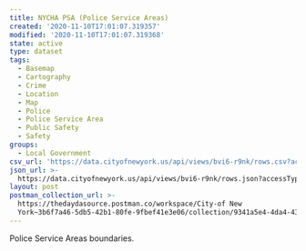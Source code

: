 ```yaml
---
title: NYCHA PSA (Police Service Areas)
created: '2020-11-10T17:01:07.319357'
modified: '2020-11-10T17:01:07.319368'
state: active
type: dataset
tags:
  - Basemap
  - Cartography
  - Crime
  - Location
  - Map
  - Police
  - Police Service Area
  - Public Safety
  - Safety
groups:
  - Local Government
csv_url: 'https://data.cityofnewyork.us/api/views/bvi6-r9nk/rows.csv?accessType=DOWNLOAD'
json_url: >-
  https://data.cityofnewyork.us/api/views/bvi6-r9nk/rows.json?accessType=DOWNLOAD
layout: post
postman_collection_url: >-
  https://thedaydasource.postman.co/workspace/City-of New
  York~3b6f7a46-5db5-42b1-80fe-9fbef41e3e06/collection/9341a5e4-4da4-43d1-8dbf-c950f0314623
---
```

Police Service Areas boundaries.
